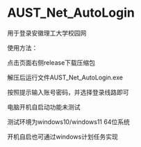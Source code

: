 # AUST_Net_AutoLogin

用于登录安徽理工大学校园网

使用方法：

点击页面右侧release下载压缩包

解压后运行文件AUST_Net_AutoLogin.exe

按照提示输入账号密码，并选择登录线路即可



电脑开机自启动功能未测试

测试环境为windows10/windows11 64位系统

开机自启也可通过windows计划任务实现